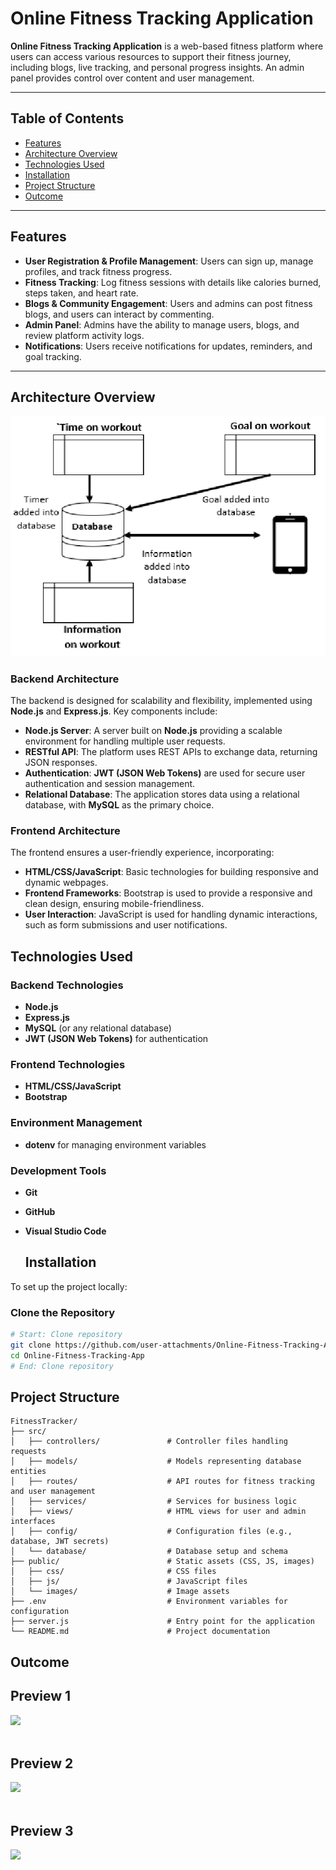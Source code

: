 # Online Fitness Tracking Application

**Online Fitness Tracking Application** is a web-based fitness platform where users can access various resources to support their fitness journey, including blogs, live tracking, and personal progress insights. An admin panel provides control over content and user management.

---

## Table of Contents
- [Features](#features)
- [Architecture Overview](#architecture-overview)
- [Technologies Used](#technologies-used)
- [Installation](#installation)
- [Project Structure](#project-structure)
-  [Outcome](#outcome)

---

## Features

- **User Registration & Profile Management**: Users can sign up, manage profiles, and track fitness progress.
- **Fitness Tracking**: Log fitness sessions with details like calories burned, steps taken, and heart rate.
- **Blogs & Community Engagement**: Users and admins can post fitness blogs, and users can interact by commenting.
- **Admin Panel**: Admins have the ability to manage users, blogs, and review platform activity logs.
- **Notifications**: Users receive notifications for updates, reminders, and goal tracking.

---
## Architecture Overview

![Fitness Diagram](https://github.com/Rajeevdhn/Online-Fitness-Tracking-Application/blob/main/images/architecture.png)

### Backend Architecture
The backend is designed for scalability and flexibility, implemented using **Node.js** and **Express.js**. Key components include:

- **Node.js Server**: A server built on **Node.js** providing a scalable environment for handling multiple user requests.
- **RESTful API**: The platform uses REST APIs to exchange data, returning JSON responses.
- **Authentication**: **JWT (JSON Web Tokens)** are used for secure user authentication and session management.
- **Relational Database**: The application stores data using a relational database, with **MySQL** as the primary choice.

### Frontend Architecture
The frontend ensures a user-friendly experience, incorporating:

- **HTML/CSS/JavaScript**: Basic technologies for building responsive and dynamic webpages.
- **Frontend Frameworks**: Bootstrap is used to provide a responsive and clean design, ensuring mobile-friendliness.
- **User Interaction**: JavaScript is used for handling dynamic interactions, such as form submissions and user notifications.
  
## Technologies Used

### Backend Technologies
- **Node.js**  
- **Express.js**  
- **MySQL** (or any relational database)  
- **JWT (JSON Web Tokens)** for authentication

### Frontend Technologies
- **HTML/CSS/JavaScript**  
- **Bootstrap**  

### Environment Management
- **dotenv** for managing environment variables

### Development Tools
- **Git**  
- **GitHub**  
- **Visual Studio Code**

  ## Installation

To set up the project locally:

### Clone the Repository
```bash
# Start: Clone repository
git clone https://github.com/user-attachments/Online-Fitness-Tracking-App
cd Online-Fitness-Tracking-App
# End: Clone repository
```

## Project Structure

```plaintext
FitnessTracker/
├── src/
│   ├── controllers/               # Controller files handling requests
│   ├── models/                    # Models representing database entities
│   ├── routes/                    # API routes for fitness tracking and user management
│   ├── services/                  # Services for business logic
│   ├── views/                     # HTML views for user and admin interfaces
│   ├── config/                    # Configuration files (e.g., database, JWT secrets)
│   └── database/                  # Database setup and schema
├── public/                        # Static assets (CSS, JS, images)
│   ├── css/                       # CSS files
│   ├── js/                        # JavaScript files
│   └── images/                    # Image assets
├── .env                           # Environment variables for configuration
├── server.js                      # Entry point for the application
└── README.md                      # Project documentation
```

## Outcome
<h2>Preview 1</h2>
<img src="https://github.com/user-attachments/assets/b70e1f1c-256c-4ea9-9628-ed1c96d1d8c1"><br><br>
<h2>Preview 2</h2>
<img src="https://github.com/user-attachments/assets/a62df609-73f5-469b-b9c7-a2bfd570c07c"><br><br>
<h2>Preview 3</h2>
<img src="https://github.com/user-attachments/assets/ecc6ee8d-4da0-48c7-8600-312c34c1b473">
